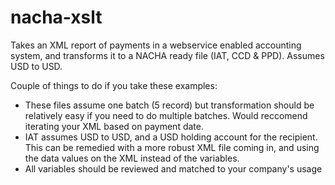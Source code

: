 # nacha-xslt
Takes an XML report of payments in a webservice enabled accounting system, and transforms it to a NACHA ready file (IAT, CCD &amp; PPD). Assumes USD to USD.

Couple of things to do if you take these examples:
+ These files assume one batch (5 record) but transformation should be relatively easy if you need to do multiple batches. Would reccomend iterating your XML based on payment date.
+ IAT assumes USD to USD, and a USD holding account for the recipient. This can be remedied with a more robust XML file coming in, and using the data values on the XML instead of the variables.
+ All variables should be reviewed and matched to your company's usage 
